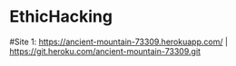 # EthicHacking

#Site 1: 
https://ancient-mountain-73309.herokuapp.com/ 
	| https://git.heroku.com/ancient-mountain-73309.git
